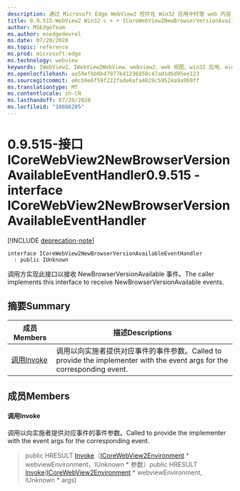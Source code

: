 ```yaml
---
description: 通过 Microsoft Edge WebView2 控件在 Win32 应用中托管 web 内容
title: 0.9.515-WebView2 Win32 c + + ICoreWebView2NewBrowserVersionAvailableEventHandler
author: MSEdgeTeam
ms.author: msedgedevrel
ms.date: 07/20/2020
ms.topic: reference
ms.prod: microsoft-edge
ms.technology: webview
keywords: IWebView2、IWebView2WebView、webview2、web 视图、win32 应用、win32、edge、ICoreWebView2、ICoreWebView2Controller、浏览器控件、边缘 html
ms.openlocfilehash: aa59efbb0b47977b41236950c47a01d6d95ee123
ms.sourcegitcommit: e0cb9e6f59f222fade6afa4829c59524a9a9b9ff
ms.translationtype: MT
ms.contentlocale: zh-CN
ms.lasthandoff: 07/20/2020
ms.locfileid: "10886285"
---
```

# <span data-ttu-id="30708-104">0.9.515-接口 ICoreWebView2NewBrowserVersionAvailableEventHandler</span><span class="sxs-lookup"><span data-stu-id="30708-104">0.9.515 - interface ICoreWebView2NewBrowserVersionAvailableEventHandler</span></span> 

[!INCLUDE [deprecation-note](../../includes/deprecation-note.md)]

```
interface ICoreWebView2NewBrowserVersionAvailableEventHandler
  : public IUnknown
```

<span data-ttu-id="30708-105">调用方实现此接口以接收 NewBrowserVersionAvailable 事件。</span><span class="sxs-lookup"><span data-stu-id="30708-105">The caller implements this interface to receive NewBrowserVersionAvailable events.</span></span>

## <span data-ttu-id="30708-106">摘要</span><span class="sxs-lookup"><span data-stu-id="30708-106">Summary</span></span>

 <span data-ttu-id="30708-107">成员</span><span class="sxs-lookup"><span data-stu-id="30708-107">Members</span></span>                        | <span data-ttu-id="30708-108">描述</span><span class="sxs-lookup"><span data-stu-id="30708-108">Descriptions</span></span>
--------------------------------|---------------------------------------------
[<span data-ttu-id="30708-109">调用</span><span class="sxs-lookup"><span data-stu-id="30708-109">Invoke</span></span>](#invoke) | <span data-ttu-id="30708-110">调用以向实施者提供对应事件的事件参数。</span><span class="sxs-lookup"><span data-stu-id="30708-110">Called to provide the implementer with the event args for the corresponding event.</span></span>

## <span data-ttu-id="30708-111">成员</span><span class="sxs-lookup"><span data-stu-id="30708-111">Members</span></span>

#### <span data-ttu-id="30708-112">调用</span><span class="sxs-lookup"><span data-stu-id="30708-112">Invoke</span></span> 

<span data-ttu-id="30708-113">调用以向实施者提供对应事件的事件参数。</span><span class="sxs-lookup"><span data-stu-id="30708-113">Called to provide the implementer with the event args for the corresponding event.</span></span>

> <span data-ttu-id="30708-114">public HRESULT [Invoke](#invoke)（[ICoreWebView2Environment](icorewebview2environment.md) \* webviewEnvironment，IUnknown \* 参数）</span><span class="sxs-lookup"><span data-stu-id="30708-114">public HRESULT [Invoke](#invoke)([ICoreWebView2Environment](icorewebview2environment.md) \* webviewEnvironment, IUnknown \* args)</span></span>

